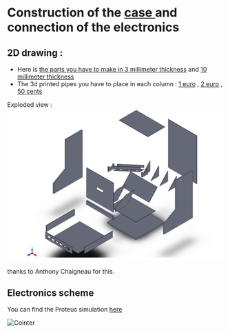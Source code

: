 # Construction of the [case ](ressources/photo.pdf)and connection of the electronics

## 2D drawing :

* Here is [the parts you have to make in 3 millimeter thickness](ressources/3mm_parts.pdf) and [10 millimeter thickness](ressources/10mm_parts.pdf)
* The 3d printed pipes you have to place in each column : [1 euro](ressources/pipe_1_euro.stl) , [2 euro](ressources/pipe_2_euros.stl) , [50 cents](ressources/pipe_50_cents.stl) 

Exploded view : <img src="ressources/explodedview.png" alt="rendered" style="zoom:80%;" />

thanks to Anthony Chaigneau for this.

## Electronics scheme 

You can find the Proteus simulation [here](https://github.com/JRodez/Cointer/tree/main/proteus)

![Cointer](G:\Projets\ElemLib\tests\arduino\Blindey\proteus\Cointer.SVG)